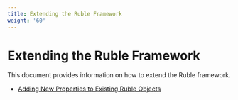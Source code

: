 ```yaml
---
title: Extending the Ruble Framework
weight: '60'
---
```


# Extending the Ruble Framework

This document provides information on how to extend the Ruble framework.

* [Adding New Properties to Existing Ruble Objects](/guide/Axway_Appcelerator_Studio/Axway_Appcelerator_Studio_Guide/SDK/Extending_Studio/Extending_the_Ruble_Framework/Adding_New_Properties_to_Existing_Ruble_Objects/)
